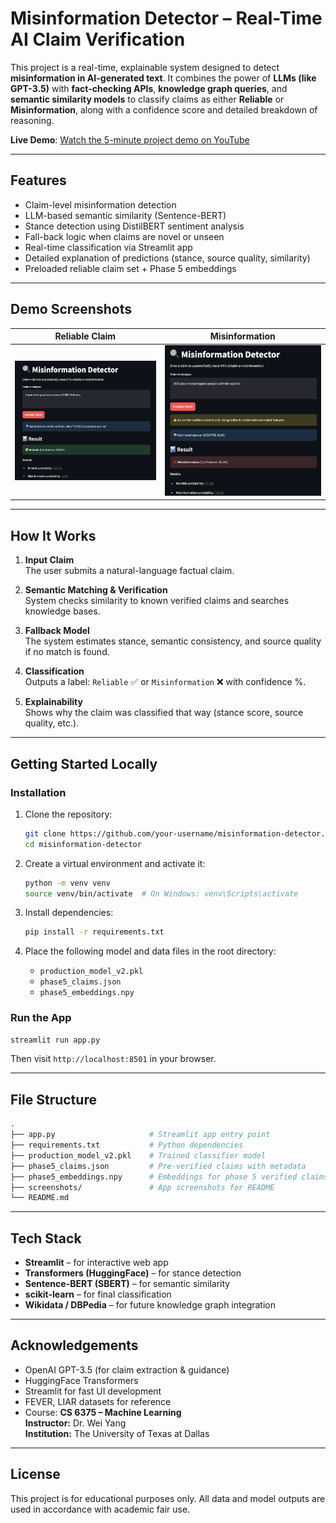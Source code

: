 # Misinformation Detector – Real-Time AI Claim Verification

This project is a real-time, explainable system designed to detect **misinformation in AI-generated text**. It combines the power of **LLMs (like GPT-3.5)** with **fact-checking APIs**, **knowledge graph queries**, and **semantic similarity models** to classify claims as either **Reliable** or **Misinformation**, along with a confidence score and detailed breakdown of reasoning.

**Live Demo**: [Watch the 5-minute project demo on YouTube]([https://youtu.be/-CFxmBYdRyM?si=Li5cp1067pwhGuC7])

---

## Features

- Claim-level misinformation detection
- LLM-based semantic similarity (Sentence-BERT)
- Stance detection using DistilBERT sentiment analysis
- Fall-back logic when claims are novel or unseen
- Real-time classification via Streamlit app
- Detailed explanation of predictions (stance, source quality, similarity)
- Preloaded reliable claim set + Phase 5 embeddings

---

## Demo Screenshots

| Reliable Claim | Misinformation |
|----------------|----------------|
| ![s1](screenshots/reliable.png) | ![s2](screenshots/misinfo.png) |

---

## How It Works

1. **Input Claim**  
   The user submits a natural-language factual claim.

2. **Semantic Matching & Verification**  
   System checks similarity to known verified claims and searches knowledge bases.

3. **Fallback Model**  
   The system estimates stance, semantic consistency, and source quality if no match is found.

4. **Classification**  
   Outputs a label: `Reliable` ✅ or `Misinformation` ❌ with confidence %.

5. **Explainability**  
   Shows why the claim was classified that way (stance score, source quality, etc.).

---

## Getting Started Locally

### Installation

1. Clone the repository:
   ```bash
   git clone https://github.com/your-username/misinformation-detector.git
   cd misinformation-detector
   ```

2. Create a virtual environment and activate it:
   ```bash
   python -m venv venv
   source venv/bin/activate  # On Windows: venv\Scripts\activate
   ```

3. Install dependencies:
   ```bash
   pip install -r requirements.txt
   ```

4. Place the following model and data files in the root directory:
   - `production_model_v2.pkl`
   - `phase5_claims.json`
   - `phase5_embeddings.npy`

### Run the App
```bash
streamlit run app.py
```
Then visit `http://localhost:8501` in your browser.

---

## File Structure

```bash
.
├── app.py                     # Streamlit app entry point
├── requirements.txt           # Python dependencies
├── production_model_v2.pkl    # Trained classifier model
├── phase5_claims.json         # Pre-verified claims with metadata
├── phase5_embeddings.npy      # Embeddings for phase 5 verified claims
├── screenshots/               # App screenshots for README
└── README.md
```

---

## Tech Stack

- **Streamlit** – for interactive web app
- **Transformers (HuggingFace)** – for stance detection
- **Sentence-BERT (SBERT)** – for semantic similarity
- **scikit-learn** – for final classification
- **Wikidata / DBPedia** – for future knowledge graph integration

---

## Acknowledgements

- OpenAI GPT-3.5 (for claim extraction & guidance)
- HuggingFace Transformers
- Streamlit for fast UI development
- FEVER, LIAR datasets for reference
- Course: **CS 6375 – Machine Learning**  
  **Instructor:** Dr. Wei Yang  
  **Institution:** The University of Texas at Dallas

---

## License

This project is for educational purposes only. All data and model outputs are used in accordance with academic fair use.
